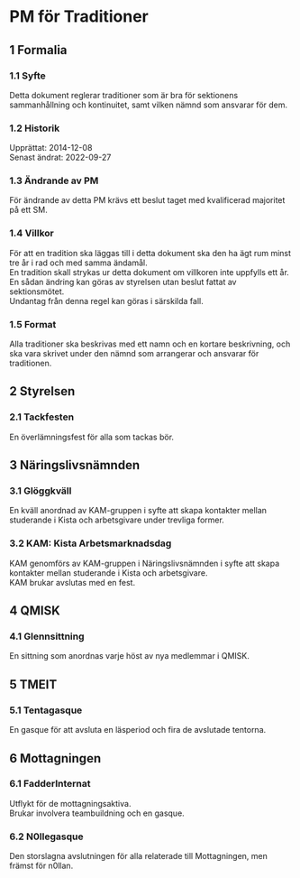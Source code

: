 # PM för Traditioner

## 1 Formalia

### 1.1 Syfte

Detta dokument reglerar traditioner som är bra för sektionens sammanhållning och kontinuitet, samt vilken nämnd som ansvarar för dem.

### 1.2 Historik

Upprättat: 2014-12-08  
Senast ändrat: 2022-09-27

### 1.3 Ändrande av PM

För ändrande av detta PM krävs ett beslut taget med kvalificerad majoritet på ett SM.

### 1.4 Villkor

För att en tradition ska läggas till i detta dokument ska den ha ägt rum minst tre år i rad och med samma ändamål.  
En tradition skall strykas ur detta dokument om villkoren inte uppfylls ett år.  
En sådan ändring kan göras av styrelsen utan beslut fattat av sektionsmötet.  
Undantag från denna regel kan göras i särskilda fall.

### 1.5 Format

Alla traditioner ska beskrivas med ett namn och en kortare beskrivning, och ska vara skrivet under den nämnd som arrangerar och ansvarar för traditionen.

## 2 Styrelsen

### 2.1 Tackfesten

En överlämningsfest för alla som tackas bör.

## 3 Näringslivsnämnden

### 3.1 Glöggkväll

En kväll anordnad av KAM-gruppen i syfte att skapa kontakter mellan studerande i Kista och arbetsgivare under trevliga former.

### 3.2 KAM: Kista Arbetsmarknadsdag

KAM genomförs av KAM-gruppen i Näringslivsnämnden i syfte att skapa kontakter mellan studerande i Kista och arbetsgivare.  
KAM brukar avslutas med en fest.

## 4 QMISK

### 4.1 Glennsittning

En sittning som anordnas varje höst av nya medlemmar i QMISK.

## 5 TMEIT

### 5.1 Tentagasque

En gasque för att avsluta en läsperiod och fira de avslutade tentorna.

## 6 Mottagningen

### 6.1 FadderInternat

Utflykt för de mottagningsaktiva.  
Brukar involvera teambuildning och en gasque.

### 6.2 N0llegasque

Den storslagna avslutningen för alla relaterade till Mottagningen, men främst för n0llan.
